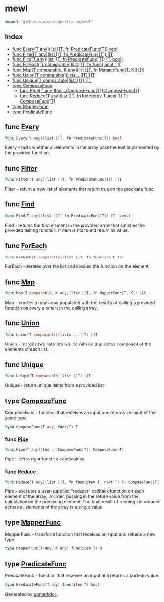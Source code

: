 <!-- gomarkdoc:embed:start -->

<!-- Code generated by gomarkdoc. DO NOT EDIT -->

# mewl

```go
import "github.com/code-gorilla-au/mewl"
```

## Index

- [func Every[T any](list []T, fn PredicateFunc[T]) bool](<#func-every>)
- [func Filter[T any](list []T, fn PredicateFunc[T]) []T](<#func-filter>)
- [func Find[T any](list []T, fn PredicateFunc[T]) (T, bool)](<#func-find>)
- [func ForEach[T comparable](list []T, fn func(input T))](<#func-foreach>)
- [func Map[T comparable, K any](list []T, fn MapperFunc[T, K]) []K](<#func-map>)
- [func Union[T comparable](lists ...[]T) []T](<#func-union>)
- [func Unique[T comparable](list []T) []T](<#func-unique>)
- [type ComposeFunc](<#type-composefunc>)
  - [func Pipe[T any](fns ...ComposeFunc[T]) ComposeFunc[T]](<#func-pipe>)
  - [func Reduce[T any](list []T, fn func(prev T, next T) T) ComposeFunc[T]](<#func-reduce>)
- [type MapperFunc](<#type-mapperfunc>)
- [type PredicateFunc](<#type-predicatefunc>)


## func [Every](<https://github.com/code-gorilla-au/mewl/blob/main/array.go#L81>)

```go
func Every[T any](list []T, fn PredicateFunc[T]) bool
```

Every \- tests whether all elements in the array pass the test implemented by the provided function.

## func [Filter](<https://github.com/code-gorilla-au/mewl/blob/main/array.go#L4>)

```go
func Filter[T any](list []T, fn PredicateFunc[T]) []T
```

Filter \- return a new list of elements that return true on the predicate func.

## func [Find](<https://github.com/code-gorilla-au/mewl/blob/main/array.go#L69>)

```go
func Find[T any](list []T, fn PredicateFunc[T]) (T, bool)
```

Find \- returns the first element in the provided array that satisfies the provided testing function. If item is not found return nil value.

## func [ForEach](<https://github.com/code-gorilla-au/mewl/blob/main/array.go#L26>)

```go
func ForEach[T comparable](list []T, fn func(input T))
```

ForEach \- iterates over the list and invokes the function on the element.

## func [Map](<https://github.com/code-gorilla-au/mewl/blob/main/array.go#L16>)

```go
func Map[T comparable, K any](list []T, fn MapperFunc[T, K]) []K
```

Map \- creates a new array populated with the results of calling a provided function on every element in the calling array.

## func [Union](<https://github.com/code-gorilla-au/mewl/blob/main/array.go#L49>)

```go
func Union[T comparable](lists ...[]T) []T
```

Union \- merges two lists into a slice with no duplicates composed of the elements of each list.

## func [Unique](<https://github.com/code-gorilla-au/mewl/blob/main/array.go#L33>)

```go
func Unique[T comparable](list []T) []T
```

Unique \- return unique items from a provided list

## type [ComposeFunc](<https://github.com/code-gorilla-au/mewl/blob/main/types.go#L4>)

ComposeFunc \- function that receives an input and returns an input of the same type.

```go
type ComposeFunc[T any] func(T) T
```

### func [Pipe](<https://github.com/code-gorilla-au/mewl/blob/main/array.go#L105>)

```go
func Pipe[T any](fns ...ComposeFunc[T]) ComposeFunc[T]
```

Pipe \- left to right function composition

### func [Reduce](<https://github.com/code-gorilla-au/mewl/blob/main/array.go#L94>)

```go
func Reduce[T any](list []T, fn func(prev T, next T) T) ComposeFunc[T]
```

Pipe \- executes a user\-supplied "reducer" callback function on each element of the array, in order, passing in the return value from the calculation on the preceding element. The final result of running the reducer across all elements of the array is a single value

## type [MapperFunc](<https://github.com/code-gorilla-au/mewl/blob/main/types.go#L10>)

MapperFunc \- transform function that receives an input and returns a new type.

```go
type MapperFunc[T any, K any] func(item T) K
```

## type [PredicateFunc](<https://github.com/code-gorilla-au/mewl/blob/main/types.go#L7>)

PredicateFunc \- function that receives an input and returns a boolean value.

```go
type PredicateFunc[T any] func(item T) bool
```



Generated by [gomarkdoc](<https://github.com/princjef/gomarkdoc>)


<!-- gomarkdoc:embed:end -->